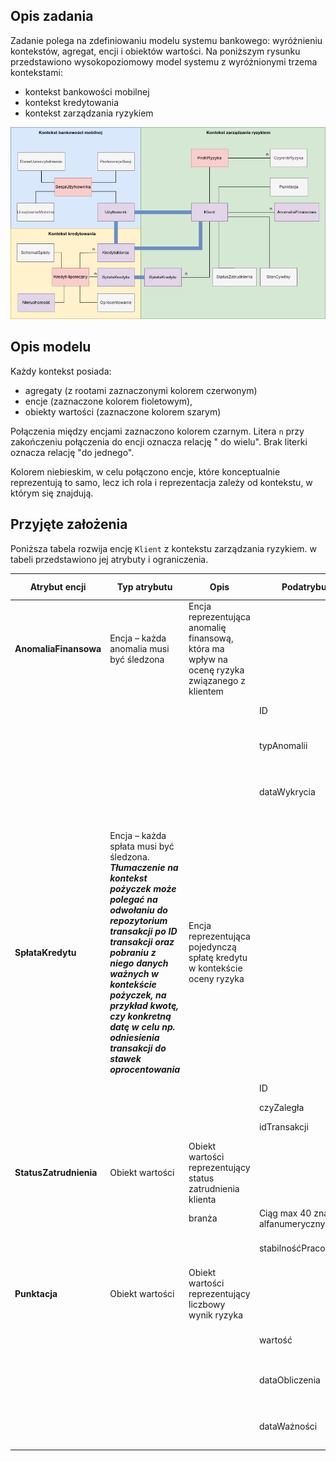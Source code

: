## Opis zadania

Zadanie polega na zdefiniowaniu modelu systemu bankowego: wyróżnieniu kontekstów, agregat, encji i obiektów wartości.
Na poniższym rysunku przedstawiono wysokopoziomowy model systemu z wyróżnionymi trzema kontekstami:

- kontekst bankowości mobilnej
- kontekst kredytowania
- kontekst zarządzania ryzykiem

![diagram](diagram.png)

## Opis modelu

Każdy kontekst posiada:

- agregaty (z rootami zaznaczonymi kolorem czerwonym)
- encje (zaznaczone kolorem fioletowym),
- obiekty wartości (zaznaczone kolorem szarym)

Połączenia między encjami zaznaczono kolorem czarnym. Litera `n` przy zakończeniu połączenia do encji oznacza relację "
do wielu". Brak literki oznacza relację "do jednego".

Kolorem niebieskim, w celu połączono encje, które konceptualnie reprezentują to samo, lecz ich rola i reprezentacja
zależy od kontekstu, w którym się znajdują.

## Przyjęte założenia

Poniższa tabela rozwija encję `Klient` z kontekstu zarządzania ryzykiem. w tabeli przedstawiono jej atrybuty i
ograniczenia.

| **Atrybut encji**      | **Typ atrybutu**                                                                                                                                                                                                                                                                                               | **Opis**                                                                                      | **Podatrybut**                      | **Ograniczenia podatrybutu**                           |
|------------------------|----------------------------------------------------------------------------------------------------------------------------------------------------------------------------------------------------------------------------------------------------------------------------------------------------------------|-----------------------------------------------------------------------------------------------|-------------------------------------|--------------------------------------------------------|
| **AnomaliaFinansowa**  | Encja – każda anomalia musi być śledzona                                                                                                                                                                                                                                                                       | Encja reprezentująca anomalię finansową, która ma wpływ na ocenę ryzyka związanego z klientem |                                     |                                                        |
|                        |                                                                                                                                                                                                                                                                                                                |                                                                                               | ID                                  | Ciąg znaków w formacie UUID4                           |
| **<br>**               |                                                                                                                                                                                                                                                                                                                |                                                                                               | typAnomalii                         | Jedna ze stałych, predefiniowanych wartości tesktowych |
|                        |                                                                                                                                                                                                                                                                                                                |                                                                                               | dataWykrycia                        | Ciąg znaków w formacie YYYY-MM-DD HH:MM:SS             |
| **<br>**               |                                                                                                                                                                                                                                                                                                                |                                                                                               |                                     |                                                        |
| **SpłataKredytu**      | Encja – każda spłata musi być śledzona.<br>_**Tłumaczenie na kontekst pożyczek może polegać na odwołaniu do repozytorium transakcji po ID transakcji oraz pobraniu z niego danych ważnych w kontekście pożyczek, na przykład kwotę, czy konkretną datę w celu np. odniesienia transakcji do stawek oprocentowania**_ | Encja reprezentująca pojedynczą spłatę kredytu w kontekście oceny ryzyka                      |                                     |                                                        |
|                        |                                                                                                                                                                                                                                                                                                                |                                                                                               | ID                                  | Ciąg znaków w formacie UUID4                           |
| **<br>**               |                                                                                                                                                                                                                                                                                                                |                                                                                               | czyZaległa                          | prawda/fałsz                                           |
| **<br>**               |                                                                                                                                                                                                                                                                                                                |                                                                                               | idTransakcji                        | Ciąg znaków w formacie UUID4                           |
| **StatusZatrudnienia** | Obiekt wartości                                                                                                                                                                                                                                                                                                | Obiekt wartości reprezentujący status zatrudnienia klienta                                    |                                     |                                                        |
|                        |                                                                                                                                                                                                                                                                                                                | branża                                                                                        | Ciąg max 40 znaków alfanumerycznych |
| **<br>**               |                                                                                                                                                                                                                                                                                                                |                                                                                               | stabilnośćPracodawcy                | Wartość liczbowa w przedziale \[0, 1\]                 |
| **Punktacja**          | Obiekt wartości                                                                                                                                                                                                                                                                                                | Obiekt wartości reprezentujący liczbowy wynik ryzyka                                          |                                     |
|                        |                                                                                                                                                                                                                                                                                                                |                                                                                               | wartość                             | Wartość liczbowa w przedziale \[0, 1\]                                                |
|                        |                                                                                                                                                                                                                                                                                                                |                                                                                               | dataObliczenia                      | Ciąg znaków w formacie YYYY-MM-DD HH:MM:SS             |
|                        |                                                                                                                                                                                                                                                                                                                |                                                                                               | dataWażności                        | Ciąg znaków w formacie YYYY-MM-DD HH:MM:SS             |
